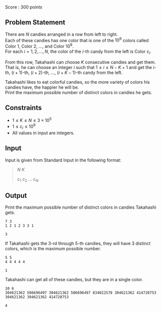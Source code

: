 Score : $300$ points

## Problem Statement

There are $N$ candies arranged in a row from left to right.<br>
Each of these candies has one color that is one of the $10^9$ colors called Color $1$, Color $2$, $\ldots$, and Color $10^9$.<br>
For each $i = 1, 2, \ldots, N$, the color of the $i$-th candy from the left is Color $c_i$.

From this row, Takahashi can choose $K$ consecutive candies and get them.<br>
That is, he can choose an integer $i$ such that $1 \leq i \leq N-K+1$ and get the $i$-th, $(i+1)$-th, $(i+2)$-th, $\ldots$, $(i+K-1)$-th candy from the left.

Takahashi likes to eat colorful candies, so the more variety of colors his candies have, the happier he will be.<br>
Print the maximum possible number of distinct colors in candies he gets.

## Constraints

- $1 \leq K \leq N \leq 3 \times 10^5$
- $1 \leq c_i \leq 10^9$
- All values in input are integers.

## Input

Input is given from Standard Input in the following format:

> $N$ $K$
> 
> $c_1$ $c_2$ $\ldots$ $c_N$

## Output

Print the maximum possible number of distinct colors in candies Takahashi gets.

```input1
7 3
1 2 1 2 3 3 1
```

```output1
3
```

If Takahashi gets the $3$-rd through $5$-th candies, they will have $3$ distinct colors, which is the maximum possible number.

```input2
5 5
4 4 4 4 4
```

```output2
1
```

Takahashi can get all of these candies, but they are in a single color.

```input3
10 6
304621362 506696497 304621362 506696497 834022578 304621362 414720753 304621362 304621362 414720753
```

```output3
4
```